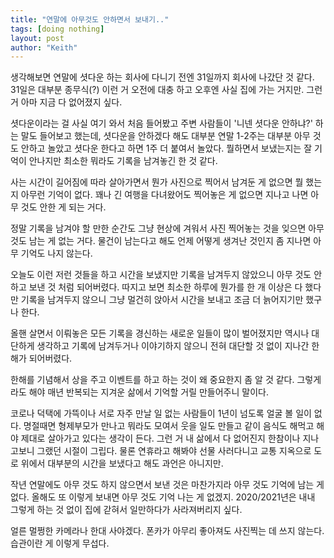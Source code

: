 ```yaml
---
title: "연말에 아무것도 안하면서 보내기.."
tags: [doing nothing]
layout: post
author: "Keith"
---
```


생각해보면 연말에 셧다운 하는 회사에 다니기 전엔 31일까지 회사에 나갔단 것 같다. 31일은 대부분 종무식(?) 이런 거 오전에 대충 하고 오후엔 사실 집에 가는 거지만. 그런 거 아마 지금 다 없어졌지 싶다. 

셧다운이라는 걸 사실 여기 와서 처음 들어봤고 주변 사람들이 '니넨 셧다운 안하냐?' 하는 말도 들어보고 했는데, 셧다운을 안하겠다 해도 대부분 연말 1-2주는 대부분 아무 것도 안하고 놀았고 셧다운 한다고 하면 1주 더 붙여서 놀았다. 뭘하면서 보냈는지는 잘 기억이 안나지만 최소한 뭐라도 기록을 남겨놓긴 한 것 같다.

사는 시간이 길어짐에 따라 살아가면서 뭔가 사진으로 찍어서 남겨둔 게 없으면 뭘 했는지 아무런 기억이 없다. 꽤나 긴 여행을 다녀왔어도 찍어놓은 게 없으면 지나고 나면 아무 것도 안한 게 되는 거다.

정말 기록을 남겨야 할 만한 순간도 그냥 현상에 겨워서 사진 찍어놓는 것을 잊으면 아무 것도 남는 게 없는 거다. 물건이 남는다고 해도 언제 어떻게 생겨난 것인지 좀 지나면 아무 기억도 나지 않는다. 

오늘도 이런 저런 것들을 하고 시간을 보냈지만 기록을 남겨두지 않았으니 아무 것도 안하고 보낸 것 처럼 되어버렸다. 따지고 보면 최소한 하루에 뭔가를 한 개 이상은 다 했다만 기록을 남겨두지 않으니 그냥 멀건히 앉아서 시간을 보내고 조금 더 늙어지기만 했구나 한다.

올핸 살면서 이뤄놓은 모든 기록을 경신하는 새로운 일들이 많이 벌어졌지만 역시나 대단하게 생각하고 기록에 남겨두거나 이야기하지 않으니 전혀 대단할 것 없이 지나간 한 해가 되어버렸다.

한해를 기념해서 상을 주고 이벤트를 하고 하는 것이 왜 중요한지 좀 알 것 같다. 그렇게라도 해야 매년 반복되는 지겨운 삶에서 기억할 거릴 만들어주니 말이다. 

코로나 덕택에 가뜩이나 서로 자주 만날 일 없는 사람들이 1년이 넘도록 얼굴 볼 일이 없다. 명절때면 형제부모가 만나고 뭐라도 모여서 웃을 일도 만들고 같이 음식도 해먹고 해야 제대로 살아가고 있다는 생각이 든다. 그런 거 내 삶에서 다 없어진지 한참이나 지나고보니 그랬던 시절이 그립다. 물론 연휴라고 해봐야 선물 사러다니고 교통 지옥으로 도로 위에서 대부분의 시간을 보냈다고 해도 과언은 아니지만.

작년 연말에도 아무 것도 하지 않으면서 보낸 것은 마찬가지라 아무 것도 기억에 남는 게 없다. 올해도 또 이렇게 보내면 아무 것도 기억 나는 게 없겠지. 2020/2021년은 내내 그렇게 하는 것 없이 집에 갇혀서 일만하다가 사라져버리지 싶다. 

얼른 멀쩡한 카메라나 한대 사야겠다. 폰카가 아무리 좋아져도 사진찍는 데 쓰지 않는다. 습관이란 게 이렇게 무섭다.